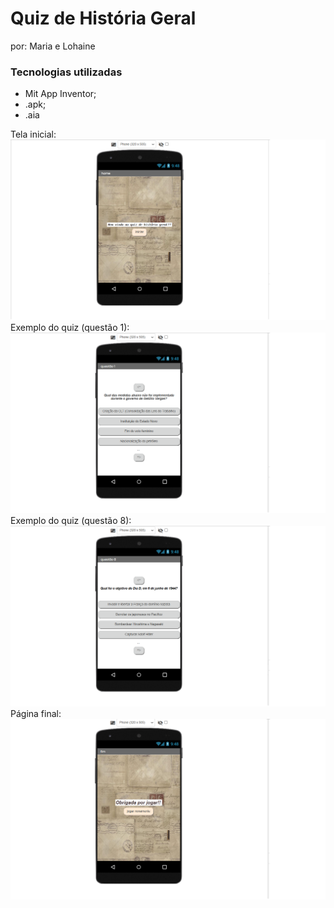# Quiz de História Geral
por: Maria e Lohaine

### Tecnologias utilizadas
- Mit App Inventor;
- .apk;
- .aia

Tela inicial:
<img src="tela inicial.png" alt="Texto Alternativo">
Exemplo do quiz (questão 1):
<img src="exemplo.png" alt="Texto Alternativo">
Exemplo do quiz (questão 8):
<img src="exemplo2.png" alt="Texto Alternativo">
Página final:
<img src="ultimapag.png" alt="Texto Alternativo">
